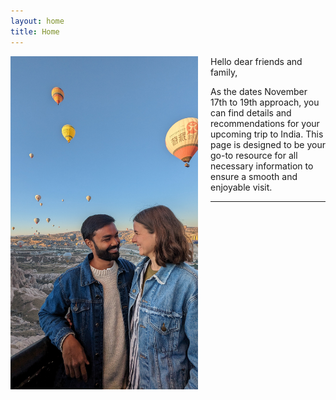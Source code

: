 ```yaml
---
layout: home
title: Home
---
```

<img src="img/PXL_20230913_035201957.jpg" alt="Imke and Parichay" align="left" width="300" style="margin-right: 20px"/>

Hello dear friends and family,

As the dates November 17th to 19th approach, you can find details and recommendations for your upcoming trip to India. This page is designed to be your go-to resource for all necessary information to ensure a smooth and enjoyable visit.









-------------------------
